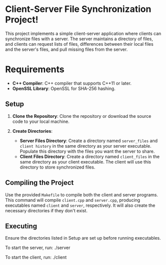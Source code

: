 # Client-Server File Synchronization Project!

This project implements a simple client-server application where clients can synchronize files with a server. The server maintains a directory of files, and clients can request lists of files, differences between their local files and the server's files, and pull missing files from the server.


# Requirements
-   **C++ Compiler**: C++ compiler that supports C++11 or later.
-   **OpenSSL Library**:  OpenSSL for SHA-256 hashing.

## Setup

1.  **Clone the Repository**: Clone the repository or download the source code to your local machine.
    
2.  **Create Directories**:
    
    -   **Server Files Directory**: Create a directory named `server_files` and `client history` in the same directory as your server executable. Populate this directory with the files you want the server to share.
    -   **Client Files Directory**: Create a directory named `client_files` in the same directory as your client executable. The client will use this directory to store synchronized files.

## Compiling the Project

Use the provided `Makefile` to compile both the client and server programs. This command will compile `client.cpp` and `server.cpp`, producing executables named `client` and `server`, respectively. It will also create the necessary directories if they don't exist.

## Executing

Ensure the directories listed in Setup are set up before running executables. 

To start the server, run: ./server

To start the client, run: ./client
